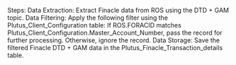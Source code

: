 Steps:
Data Extraction:
Extract Finacle data from ROS using the DTD + GAM topic.
Data Filtering:
Apply the following filter using the Plutus_Client_Configuration table:
If ROS.FORACID matches Plutus_Client_Configuration.Master_Account_Number, pass the record for further processing.
Otherwise, ignore the record.
Data Storage:
Save the filtered Finacle DTD + GAM data in the Plutus_Finacle_Transaction_details table.
